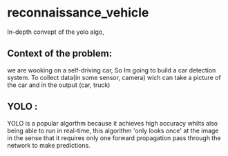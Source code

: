 # reconnaissance_vehicle
In-depth convept of the yolo algo,

## Context of the problem:
we are wooking on a self-driving car, So Im going to build a car detection system. To collect data(in some sensor, camera) wich can take a picture of the car and in the output (car, truck)

## YOLO : 
YOLO is a popular algorthm because it achieves high accuracy whilts also being able to run in real-time, this algorithm 'only looks once' at the image in the sense that it requires only one forward propagation pass through the network to make predictions.

